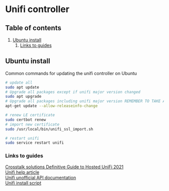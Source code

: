# Unifi controller

## Table of contents <!-- omit in toc -->

1. [Ubuntu install](#ubuntu-install)
   1. [Links to guides](#links-to-guides)

## Ubuntu install

Common commands for updating the unifi controller on Ubuntu

```bash
# update all
sudo apt update
# Upgrade all packages except if unifi major version changed
sudo apt upgrade
# Upgrade all packages including unifi major version REMEMBER TO TAKE A BACKUP FIRST
apt-get update --allow-releaseinfo-change

# renew LE certificate
sudo certbot renew
# import new certificate
sudo /usr/local/bin/unifi_ssl_import.sh

# restart unifi
sudo service restart unifi
```

### Links to guides

[Crosstalk solutions Definitive Guide to Hosted UniFi 2021](https://www.crosstalksolutions.com/definitive-guide-to-hosted-unifi-2021/)  
[Unifi help article](https://help.ui.com/hc/en-us/articles/220066768-UniFi-How-to-Install-Update-via-APT-on-Debian-or-Ubuntu)  
[Unifi unofficial API documentation](https://ubntwiki.com/products/software/unifi-controller/api)  
[Unifi install script](https://community.ui.com/questions/UniFi-Installation-Scripts-or-UniFi-Easy-Update-Script-or-UniFi-Lets-Encrypt-or-UniFi-Easy-Encrypt-/ccbc7530-dd61-40a7-82ec-22b17f027776)
